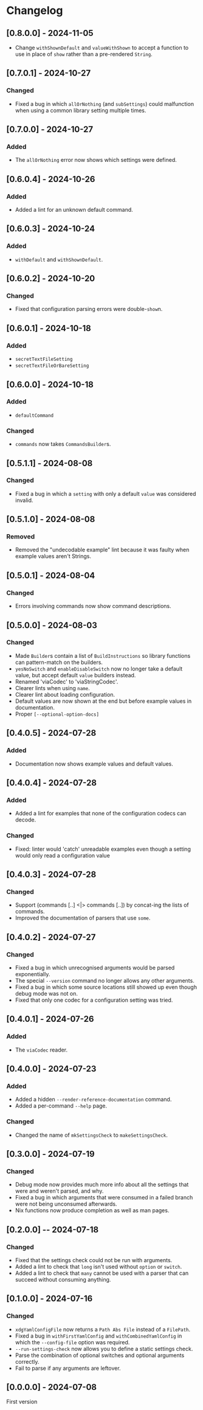 # Changelog

## [0.8.0.0] - 2024-11-05

* Change `withShownDefault` and `valueWithShown` to accept a function to use in
  place of `show` rather than a pre-rendered `String`.

## [0.7.0.1] - 2024-10-27

### Changed

* Fixed a bug in which `allOrNothing` (and `subSettings`) could malfunction
  when using a common library setting multiple times.

## [0.7.0.0] - 2024-10-27

### Added

* The `allOrNothing` error now shows which settings were defined.

## [0.6.0.4] - 2024-10-26

### Added

* Added a lint for an unknown default command.

## [0.6.0.3] - 2024-10-24

### Added

* `withDefault` and `withShownDefault`.

## [0.6.0.2] - 2024-10-20

### Changed

* Fixed that configuration parsing errors were double-`show`n.

## [0.6.0.1] - 2024-10-18

### Added

* `secretTextFileSetting`
* `secretTextFileOrBareSetting`

## [0.6.0.0] - 2024-10-18

### Added

* `defaultCommand`

### Changed

* `commands` now takes `CommandsBuilder`s.

## [0.5.1.1] - 2024-08-08

### Changed

* Fixed a bug in which a `setting` with only a default `value` was considered invalid.

## [0.5.1.0] - 2024-08-08

### Removed

* Removed the "undecodable example" lint because it was faulty when example values aren't Strings.

## [0.5.0.1] - 2024-08-04

### Changed

* Errors involving commands now show command descriptions.

## [0.5.0.0] - 2024-08-03

### Changed

* Made `Builder`s contain a list of `BuildInstructions` so library functions
  can pattern-match on the builders.
* `yesNoSwitch` and `enableDisableSwitch` now no longer take a default value,
  but accept default `value` builders instead.
* Renamed 'viaCodec' to 'viaStringCodec'.
* Clearer lints when using `name`.
* Clearer lint about loading configuration.
* Default values are now shown at the end but before example values in documentation.
* Proper `[--optional-option-docs]`

## [0.4.0.5] - 2024-07-28

### Added

* Documentation now shows example values and default values.

## [0.4.0.4] - 2024-07-28

### Added

* Added a lint for examples that none of the configuration codecs can decode.

### Changed

* Fixed: linter would 'catch' unreadable examples even though a setting would only read a configuration value

## [0.4.0.3] - 2024-07-28

### Changed

* Support (commands [..] <|> commands [..]) by concat-ing the lists of commands.
* Improved the documentation of parsers that use `some`.

## [0.4.0.2] - 2024-07-27

### Changed

* Fixed a bug in which unrecognised arguments would be parsed exponentially.
* The special `--version` command no longer allows any other arguments.
* Fixed a bug in which some source locations still showed up even though debug mode was not on.
* Fixed that only one codec for a configuration setting was tried.

## [0.4.0.1] - 2024-07-26

### Added

* The `viaCodec` reader.

## [0.4.0.0] - 2024-07-23

### Added

* Added a hidden `--render-reference-documentation` command.
* Added a per-command `--help` page.

### Changed

* Changed the name of `mkSettingsCheck` to `makeSettingsCheck`.

## [0.3.0.0] - 2024-07-19

### Changed

* Debug mode now provides much more info about all the settings that were and weren't parsed, and why.
* Fixed a bug in which arguments that were consumed in a failed branch were not being unconsumed afterwards.
* Nix functions now produce completion as well as man pages.

## [0.2.0.0] -- 2024-07-18

### Changed

* Fixed that the settings check could not be run with arguments.
* Added a lint to check that `long` isn't used without `option` or `switch`.
* Added a lint to check that `many` cannot be used with a parser that can succeed without consuming anything.

## [0.1.0.0] - 2024-07-16

### Changed

* `xdgYamlConfigFile` now returns a `Path Abs File` instead of a `FilePath`.
* Fixed a bug in `withFirstYamlConfig` and `withCombinedYamlConfig` in which the `--config-file` option was required.
* `--run-settings-check` now allows you to define a static settings check.
* Parse the combination of optional switches and optional arguments correctly.
* Fail to parse if any arguments are leftover.

## [0.0.0.0] - 2024-07-08

First version
